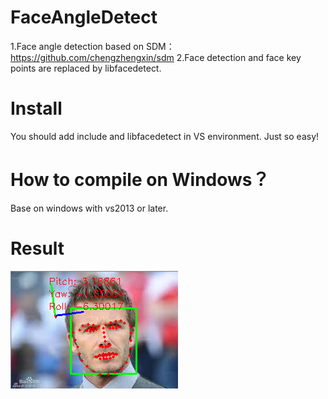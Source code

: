 # FaceAngleDetect
1.Face angle detection based on SDM：https://github.com/chengzhengxin/sdm
2.Face detection and face key points are replaced by libfacedetect.

# Install
You should add include and libfacedetect in VS environment. Just so easy!

# How to compile on Windows？
Base on windows with vs2013 or later.

# Result
![result](https://github.com/bleakie/FaceAngleDetect/blob/master/result.png)
